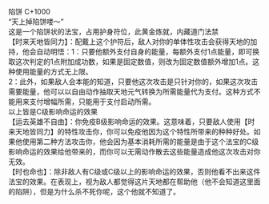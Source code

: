 <title>陷饼</title>
<meta name="GENERATOR" content="WinCHM">
<meta http-equiv="Content-Type" content="text/html; charset=gb2312">
<br>陷饼 C+1000
<br>“天上掉陷饼喽～”
<br>这是一个陷饼状的法宝，占用护身符位，此黄金炼就，内藏道门法禁
<br>【时来天地皆同力】：配戴上这个护符后，敌人对你的单体性攻击会获得天地的加持，他会自动明悟：1：只要他额外支付自身的能量，每额外支付1点能量，即可换取这次判定的1点附加成功数，如果是固定数值，则改为固定数值额外增加1点。这种使用能量的方式无上限。
<br>2：此外，如果敌人会本能的知道，只要他这次攻击是只针对你的，如果这次攻击需要能量，他可以以自由动作抽取天地元气转换为所需能量代为支付。这种方式不能用来支付增幅所需，只能用于支付启动所需。
<br>以上皆是C级影响命运的效果
<br>【运去英雄不自由】：你免疫B级影响命运的效果。这意味着，只要敌人使用【时来天地皆同力】的特性攻击你，你可以免疫他因为这个特性所带来的种种好处。如果他使用第二种方法攻击你，他会因为基本消耗所需的能量是由于这个法宝的C级影响命运的效果给他带来的，而你可以无需动作散去这些能量造成他这次攻击对你无效。
<br>【时也命也】：除非敌人有C级或C级以上的影响命运的效果，否则他看不出来这件法宝的效果。在表现上，视为敌人都觉得这片天地都在帮助他（他不会知道这里面的陷阱），但是为什么杀不死你呢，这个他就不知道了。
<br>